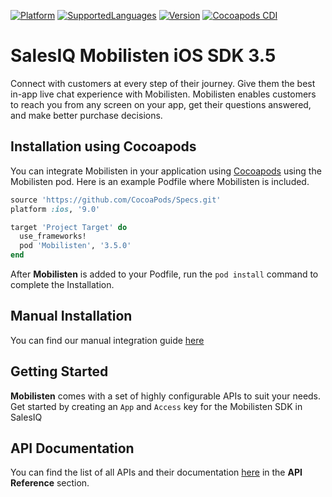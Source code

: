 [![Platform](https://img.shields.io/badge/platforms-iOS-orange.svg)](https://cocoapods.org/pods/Mobilisten)
[![SupportedLanguages](https://img.shields.io/badge/languages-Swift%20%7C%20%20ObjectiveC-green.svg)](https://www.zoho.com/salesiq/help/developer-section/ios-mobile-sdk-installation.html)
[![Version](https://img.shields.io/badge/version-3.5.0-blue.svg)](https://cocoapods.org/pods/Mobilisten)
[![Cocoapods CDI](https://github.com/zoho/SalesIQ-Mobilisten-iOS/workflows/Cocoapods%20CD/badge.svg)](https://github.com/zoho/SalesIQ-Mobilisten-iOS/actions?query=workflow%3A%22Cocoapods+CD%22)

# SalesIQ Mobilisten  iOS SDK 3.5

Connect with customers at every step of their journey. Give them the best in-app live chat experience with Mobilisten. Mobilisten enables customers to reach you from any screen on your app, get their questions answered, and make better purchase decisions.  


## Installation using Cocoapods

You can integrate Mobilisten in your application using [Cocoapods](https://guides.cocoapods.org/using/getting-started.html) using the Mobilisten pod.
Here is an example Podfile where Mobilisten is included.

```ruby
source 'https://github.com/CocoaPods/Specs.git'
platform :ios, '9.0'

target 'Project Target' do
  use_frameworks!
  pod 'Mobilisten', '3.5.0'
end
```

After **Mobilisten** is added to your Podfile, run the `pod install` command to complete the Installation.

## Manual Installation

You can find our manual integration guide [here](https://www.zoho.com/salesiq/help/developer-section/ios-mobile-sdk-installation.html)

## Getting Started

**Mobilisten** comes with a set of highly configurable APIs to suit your needs. Get started by creating an `App` and `Access` key for the Mobilisten SDK in SalesIQ

## API Documentation
You can find the list of all APIs and their documentation [here](https://www.zoho.com/salesiq/help/developer-section/ios-sdk-event-delegate.html) in the **API Reference** section.

